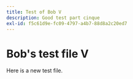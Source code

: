 ```yaml
---
title: Test of Bob V
description: Good test part cinque
exl-id: f5c61d9e-fc09-4797-a4b7-88d8a2c20ed7
---
```

# Bob's test file V

Here is a new test file.

